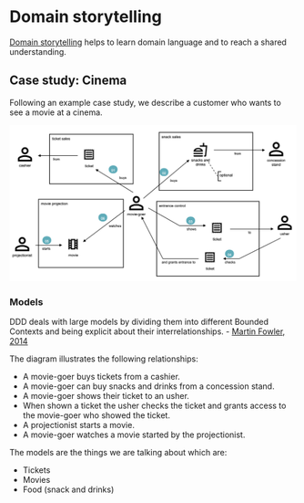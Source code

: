 # Domain storytelling

[Domain storytelling](https://domainstorytelling.org/) helps to learn domain language and to reach a shared understanding.

## Case study: Cinema

Following an example case study, we describe a customer who wants to see a movie at a cinema.

![Metropolis Cinema, Domain Storytelling](./images/metropolis-1-cinema-coarsegrained.png)

### Models

DDD deals with large models by dividing them into different Bounded Contexts and being explicit about their interrelationships. - [Martin Fowler, 2014](https://www.martinfowler.com/bliki/BoundedContext.html)

The diagram illustrates the following relationships:

- A movie-goer buys tickets from a cashier.
- A movie-goer can buy snacks and drinks from a concession stand.
- A movie-goer shows their ticket to an usher.
- When shown a ticket the usher checks the ticket and grants access to the movie-goer who showed the ticket.
- A projectionist starts a movie.
- A movie-goer watches a movie started by the projectionist.

The models are the things we are talking about which are:

- Tickets
- Movies
- Food (snack and drinks)
